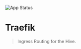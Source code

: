 <!-- markdownlint-disable MD041 -->

<!-- prettier-ignore -->
![App Status](https://argocd.docwhat.net/api/badge?name=traefik&revision=true)

# Traefik

> Ingress Routing for the Hive.
